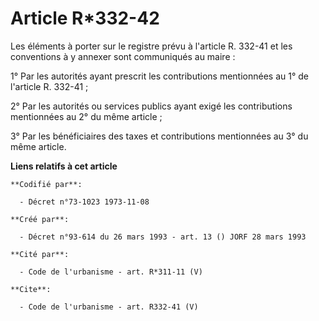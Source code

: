 # Article R*332-42

Les éléments à porter sur le registre prévu à l'article R. 332-41 et les conventions à y annexer sont communiqués au maire : 

1° Par les autorités ayant prescrit les contributions mentionnées au 1° de l'article R. 332-41 ; 

2° Par les autorités ou services publics ayant exigé les contributions mentionnées au 2° du même article ; 

3° Par les bénéficiaires des taxes et contributions mentionnées au 3° du même article.

**Liens relatifs à cet article**

	**Codifié par**:

	  - Décret n°73-1023 1973-11-08

	**Créé par**:

	  - Décret n°93-614 du 26 mars 1993 - art. 13 () JORF 28 mars 1993

	**Cité par**:

	  - Code de l'urbanisme - art. R*311-11 (V)

	**Cite**:

	  - Code de l'urbanisme - art. R332-41 (V)

